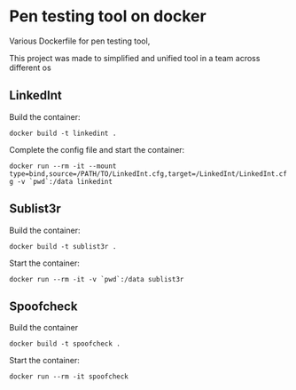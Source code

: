 # Pen testing tool on docker
Various Dockerfile for pen testing tool,

This project was made to simplified and unified tool in a team across different os

## LinkedInt
Build the container:

`docker build -t linkedint .`

Complete the config file and start the container:

```docker run --rm -it --mount type=bind,source=/PATH/TO/LinkedInt.cfg,target=/LinkedInt/LinkedInt.cfg -v `pwd`:/data linkedint```

## Sublist3r
Build the container:

`docker build -t sublist3r .`

Start the container:

```docker run --rm -it -v `pwd`:/data sublist3r```

## Spoofcheck
Build the container

`docker build -t spoofcheck .`

Start the container:

```docker run --rm -it spoofcheck```

